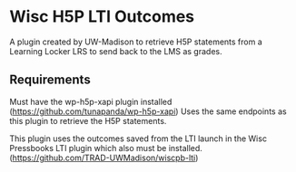 # Wisc H5P LTI Outcomes

A plugin created by UW-Madison to retrieve H5P statements from a Learning Locker LRS to send back to the LMS as grades. 

## Requirements

Must have the wp-h5p-xapi plugin installed (https://github.com/tunapanda/wp-h5p-xapi)  Uses the same endpoints as this plugin to retrieve the H5P statements.

This plugin uses the outcomes saved from the LTI launch in the Wisc Pressbooks LTI plugin which also must be installed. (https://github.com/TRAD-UWMadison/wiscpb-lti) 
